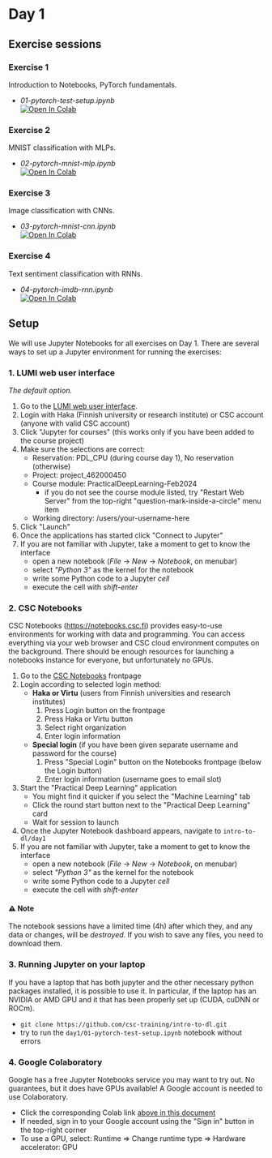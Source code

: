 # Day 1

## Exercise sessions

### Exercise 1

Introduction to Notebooks, PyTorch fundamentals.

* *01-pytorch-test-setup.ipynb*<br/>[![Open In Colab](https://colab.research.google.com/assets/colab-badge.svg)](https://colab.research.google.com/github/csc-training/intro-to-dl/blob/master/day1/01-pytorch-test-setup.ipynb)

### Exercise 2

MNIST classification with MLPs.

* *02-pytorch-mnist-mlp.ipynb*<br/>[![Open In Colab](https://colab.research.google.com/assets/colab-badge.svg)](https://colab.research.google.com/github/csc-training/intro-to-dl/blob/master/day1/02-pytorch-mnist-mlp.ipynb)

### Exercise 3

Image classification with CNNs.

* *03-pytorch-mnist-cnn.ipynb*<br/>[![Open In Colab](https://colab.research.google.com/assets/colab-badge.svg)](https://colab.research.google.com/github/csc-training/intro-to-dl/blob/master/day1/03-pytorch-mnist-cnn.ipynb)

### Exercise 4

Text sentiment classification with RNNs.

* *04-pytorch-imdb-rnn.ipynb*<br/>[![Open In Colab](https://colab.research.google.com/assets/colab-badge.svg)](https://colab.research.google.com/github/csc-training/intro-to-dl/blob/master/day1/04-pytorch-imdb-rnn.ipynb)

## Setup

We will use Jupyter Notebooks for all exercises on Day 1. There are several ways to set up a Jupyter environment for running the exercises:


### 1. LUMI web user interface

*The default option.*

1. Go to the [LUMI web user interface](https://www.lumi.csc.fi/).
2. Login with Haka (Finnish university or research institute) or CSC account (anyone with valid CSC account)
3. Click "Jupyter for courses" (this works only if you have been added to the course project)
4. Make sure the selections are correct:
   - Reservation: PDL_CPU (during course day 1), No reservation (otherwise)
   - Project: project_462000450
   - Course module: PracticalDeepLearning-Feb2024
     * if you do not see the course module listed, try "Restart Web Server" from the top-right "question-mark-inside-a-circle" menu item 
   - Working directory: /users/your-username-here
6. Click "Launch"
7. Once the applications has started click "Connect to Jupyter"
8. If you are not familiar with Jupyter, take a moment to get to know the interface
   - open a new notebook (*File* -> *New* -> *Notebook*, on menubar) 
   - select *"Python 3"* as the kernel for the notebook
   - write some Python code to a Jupyter *cell*
   - execute the cell with *shift-enter*

### 2. CSC Notebooks

CSC Notebooks (https://notebooks.csc.fi) provides easy-to-use environments for working with data and programming. You can access everything via your web browser and CSC cloud environment computes on the background. There should be enough resources for launching a notebooks instance for everyone, but unfortunately no GPUs. 

1. Go to the [CSC Notebooks](https://notebooks.csc.fi) frontpage
2. Login according to selected login method:
   - **Haka or Virtu** (users from Finnish universities and research institutes)
       1. Press Login button on the frontpage
       2. Press Haka or Virtu button
       3. Select right organization
       4. Enter login information
   - **Special login** (if you have been given separate username and password for the course)
       1. Press "Special Login" button on the Notebooks frontpage (below the Login button)
       2. Enter login information (username goes to email slot)
3. Start the "Practical Deep Learning" application
   - You might find it quicker if you select the "Machine Learning" tab
   - Click the round start button next to the "Practical Deep Learning" card
   - Wait for session to launch
5. Once the Jupyter Notebook dashboard appears, navigate to `intro-to-dl/day1` 
6. If you are not familiar with Jupyter, take a moment to get to know the interface
   - open a new notebook (*File* -> *New* -> *Notebook*, on menubar) 
   - select *"Python 3"* as the kernel for the notebook
   - write some Python code to a Jupyter *cell*
   - execute the cell with *shift-enter*

#### :warning: Note
The notebook sessions have a limited time (4h) after which they, and any data or changes, will be *destroyed*. If you wish to save any files, you need to download them.
    
### 3. Running Jupyter on your laptop

If you have a laptop that has both jupyter and the other necessary python packages installed, it is possible to use it. In particular, if the laptop has an NVIDIA or AMD GPU and it that has been properly set up (CUDA, cuDNN or ROCm).

* `git clone https://github.com/csc-training/intro-to-dl.git`   
* try to run the `day1/01-pytorch-test-setup.ipynb` notebook without errors

### 4. Google Colaboratory

Google has a free Jupyter Notebooks service you may want to try out. No guarantees, but it does have GPUs available! A Google account is needed to use Colaboratory. 

* Click the corresponding Colab link [above in this document](#exercise-sessions)
* If needed, sign in to your Google account using the "Sign in" button in the top-right corner
* To use a GPU, select: Runtime => Change runtime type => Hardware accelerator: GPU
